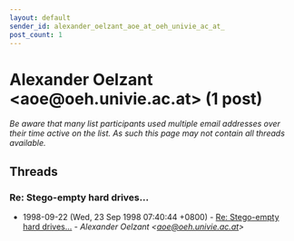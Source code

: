```yaml
---
layout: default
sender_id: alexander_oelzant_aoe_at_oeh_univie_ac_at_
post_count: 1
---
```


# Alexander Oelzant <aoe<span>@</span>oeh.univie.ac.at> (1 post)

_Be aware that many list participants used multiple email addresses over their time active on the list. As such this page may not contain all threads available._

## Threads

### Re: Stego-empty hard drives...
+ 1998-09-22 (Wed, 23 Sep 1998 07:40:44 +0800) - [Re: Stego-empty hard drives...](/archive/1998/09/7bcead2ab3cd9dd16d9c15053f84640185c880e55282a6e43ef58f0d6671b7c6) - _Alexander Oelzant \<aoe@oeh.univie.ac.at\>_

